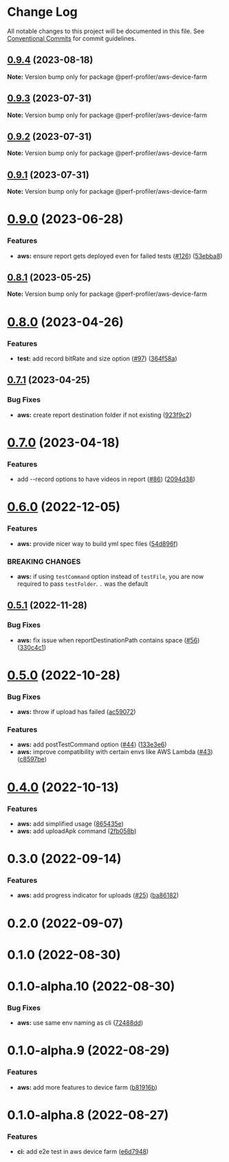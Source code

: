 # Change Log

All notable changes to this project will be documented in this file.
See [Conventional Commits](https://conventionalcommits.org) for commit guidelines.

## [0.9.4](https://github.com/bamlab/android-performance-profiler/compare/@perf-profiler/aws-device-farm@0.9.3...@perf-profiler/aws-device-farm@0.9.4) (2023-08-18)

**Note:** Version bump only for package @perf-profiler/aws-device-farm

## [0.9.3](https://github.com/bamlab/android-performance-profiler/compare/@perf-profiler/aws-device-farm@0.9.2...@perf-profiler/aws-device-farm@0.9.3) (2023-07-31)

**Note:** Version bump only for package @perf-profiler/aws-device-farm

## [0.9.2](https://github.com/bamlab/android-performance-profiler/compare/@perf-profiler/aws-device-farm@0.9.1...@perf-profiler/aws-device-farm@0.9.2) (2023-07-31)

**Note:** Version bump only for package @perf-profiler/aws-device-farm

## [0.9.1](https://github.com/bamlab/android-performance-profiler/compare/@perf-profiler/aws-device-farm@0.9.0...@perf-profiler/aws-device-farm@0.9.1) (2023-07-31)

**Note:** Version bump only for package @perf-profiler/aws-device-farm

# [0.9.0](https://github.com/bamlab/android-performance-profiler/compare/@perf-profiler/aws-device-farm@0.8.1...@perf-profiler/aws-device-farm@0.9.0) (2023-06-28)

### Features

- **aws:** ensure report gets deployed even for failed tests ([#126](https://github.com/bamlab/android-performance-profiler/issues/126)) ([53ebba8](https://github.com/bamlab/android-performance-profiler/commit/53ebba82a1d0aca24c27e7b0ca3012d2944e88d0))

## [0.8.1](https://github.com/bamlab/android-performance-profiler/compare/@perf-profiler/aws-device-farm@0.8.0...@perf-profiler/aws-device-farm@0.8.1) (2023-05-25)

**Note:** Version bump only for package @perf-profiler/aws-device-farm

# [0.8.0](https://github.com/bamlab/android-performance-profiler/compare/@perf-profiler/aws-device-farm@0.7.1...@perf-profiler/aws-device-farm@0.8.0) (2023-04-26)

### Features

- **test:** add record bitRate and size option ([#97](https://github.com/bamlab/android-performance-profiler/issues/97)) ([364f58a](https://github.com/bamlab/android-performance-profiler/commit/364f58a973ad336e1e810b6c6b83c48c709c6ead))

## [0.7.1](https://github.com/bamlab/android-performance-profiler/compare/@perf-profiler/aws-device-farm@0.7.0...@perf-profiler/aws-device-farm@0.7.1) (2023-04-25)

### Bug Fixes

- **aws:** create report destination folder if not existing ([923f9c2](https://github.com/bamlab/android-performance-profiler/commit/923f9c23c293104af79bb8594bd4deefab9fa03b))

# [0.7.0](https://github.com/bamlab/android-performance-profiler/compare/@perf-profiler/aws-device-farm@0.6.0...@perf-profiler/aws-device-farm@0.7.0) (2023-04-18)

### Features

- add --record options to have videos in report ([#86](https://github.com/bamlab/android-performance-profiler/issues/86)) ([2094d38](https://github.com/bamlab/android-performance-profiler/commit/2094d38845a8e96696fea94e91a91cc9f174931d))

# [0.6.0](https://github.com/bamlab/android-performance-profiler/compare/@perf-profiler/aws-device-farm@0.5.1...@perf-profiler/aws-device-farm@0.6.0) (2022-12-05)

### Features

- **aws:** provide nicer way to build yml spec files ([54d896f](https://github.com/bamlab/android-performance-profiler/commit/54d896f2166aae4662d19ce4569d0c105ee84f29))

### BREAKING CHANGES

- **aws:** if using `testCommand` option instead of `testFile`, you are now required to pass `testFolder`. `.` was the default

## [0.5.1](https://github.com/bamlab/android-performance-profiler/compare/@perf-profiler/aws-device-farm@0.5.0...@perf-profiler/aws-device-farm@0.5.1) (2022-11-28)

### Bug Fixes

- **aws:** fix issue when reportDestinationPath contains space ([#56](https://github.com/bamlab/android-performance-profiler/issues/56)) ([330c4c1](https://github.com/bamlab/android-performance-profiler/commit/330c4c1d7137d85fa7ac6f1b2a6ea51569f1f9e4))

# [0.5.0](https://github.com/bamlab/android-performance-profiler/compare/@perf-profiler/aws-device-farm@0.4.0...@perf-profiler/aws-device-farm@0.5.0) (2022-10-28)

### Bug Fixes

- **aws:** throw if upload has failed ([ac59072](https://github.com/bamlab/android-performance-profiler/commit/ac5907227b30ff353f5d7f28c54e78d9d62a8351))

### Features

- **aws:** add postTestCommand option ([#44](https://github.com/bamlab/android-performance-profiler/issues/44)) ([133e3e6](https://github.com/bamlab/android-performance-profiler/commit/133e3e64c9dea3d602e0755bf5a1a162cdcc2397))
- **aws:** improve compatibility with certain envs like AWS Lambda ([#43](https://github.com/bamlab/android-performance-profiler/issues/43)) ([c8597be](https://github.com/bamlab/android-performance-profiler/commit/c8597be91ca19d51a47d2466aead8bb51fbdbc05))

# [0.4.0](https://github.com/bamlab/android-performance-profiler/compare/@perf-profiler/aws-device-farm@0.3.0...@perf-profiler/aws-device-farm@0.4.0) (2022-10-13)

### Features

- **aws:** add simplified usage ([865435e](https://github.com/bamlab/android-performance-profiler/commit/865435e35540a108a4af9c47e124b25819f05df2))
- **aws:** add uploadApk command ([2fb058b](https://github.com/bamlab/android-performance-profiler/commit/2fb058bd204526f48e63b7a25211309228b8740e))

# 0.3.0 (2022-09-14)

### Features

- **aws:** add progress indicator for uploads ([#25](https://github.com/bamlab/android-performance-profiler/issues/25)) ([ba86182](https://github.com/bamlab/android-performance-profiler/commit/ba8618260c0662bc6581123b123ac6418c020ccf))

# 0.2.0 (2022-09-07)

# 0.1.0 (2022-08-30)

# 0.1.0-alpha.10 (2022-08-30)

### Bug Fixes

- **aws:** use same env naming as cli ([72488dd](https://github.com/bamlab/android-performance-profiler/commit/72488dd4c1846cc9fe406699ae7efc0483276de3))

# 0.1.0-alpha.9 (2022-08-29)

### Features

- **aws:** add more features to device farm ([b81916b](https://github.com/bamlab/android-performance-profiler/commit/b81916bab7b3e1df67c8f21383f294d6fc571c50))

# 0.1.0-alpha.8 (2022-08-27)

### Features

- **ci:** add e2e test in aws device farm ([e6d7948](https://github.com/bamlab/android-performance-profiler/commit/e6d79489a938ed3dc059288c3b90d28a331fb6a6))
